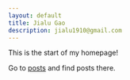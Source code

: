 ```yaml
---
layout: default
title: Jialu Gao
description: jialu1910@gmail.com
---
```


This is the start of my homepage!

Go to [posts](/posts.html) and find posts there.

